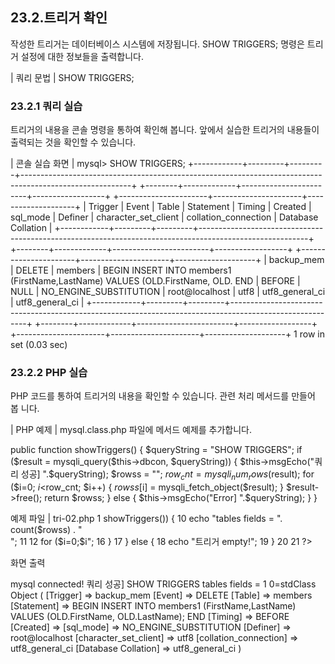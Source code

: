 
## 23.2.트리거 확인 
작성한 트리거는 데이터베이스 시스템에 저장됩니다. SHOW TRIGGERS; 명령은 트리 거 설정에 대한 정보들을 출력합니다. 

| 쿼리 문법 | 
SHOW TRIGGERS; 

### 23.2.1 쿼리 실습 
트리거의 내용을 콘솔 명령을 통하여 확인해 봅니다. 앞에서 실습한 트리거의 내용들이 
출력되는 것을 확인할 수 있습니다. 

| 콘솔 실습 화면 | 
mysql> SHOW TRIGGERS; +------------+---------+---------+--------------------------------------­-------------------------------------------------------------------+ +--------+-------------+------------------------+------------------+ +----------------------+----------------------+--------------------+ | Trigger | Event | Table | Statement 
| Timing | Created | sql_mode | Definer | character_set_client | collation_connection | Database Collation | +------------+---------+---------+--------------------------------------­-------------------------------------------------------------------+ +--------+-------------+------------------------+------------------+ +----------------------+----------------------+--------------------+ | backup_mem | DELETE | members | BEGIN INSERT INTO members1 (FirstName,LastName) VALUES (OLD.FirstName, OLD. END | BEFORE | NULL | NO_ENGINE_SUBSTITUTION | root@localhost | utf8 | utf8_general_ci | utf8_general_ci | +------------+---------+---------+--------------------------------------­-------------------------------------------------------------------+ +--------+-------------+------------------------+------------------+ +----------------------+----------------------+--------------------+ 1 row in set (0.03 sec) 

### 23.2.2 PHP 실습 
PHP 코드를 통하여 트리거의 내용을 확인할 수 있습니다. 관련 처리 메서드를 만들어 봅 니다. 

| PHP 예제 | 
mysql.class.php 파일에 메서드 예제를 추가합니다. 

public function showTriggers() { 
$queryString = "SHOW TRIGGERS"; 
if ($result = mysqli_query($this->dbcon, $queryString)) { $this->msgEcho("쿼리 성공] ".$queryString); $rowss = ""; $row_cnt = mysqli_num_rows($result); for ($i=0; $i<$row_cnt; $i++) { 
$rowss[$i] = mysqli_fetch_object($result); } 
$result->free(); return $rowss; } else { $this->msgEcho("Error] ".$queryString); } } 

예제 파일 | tri-02.php 
1 <?php 2 3 include "dbinfo.php"; 4 include "mysql.class.php"; 5 6 // ++ Mysqli DB 연결. 7 $db = new JinyMysql(); 8 9 if ($rowss = $db->showTriggers()) { 10 echo "tables fields = ". count($rowss) . "<br>"; 11 12 for ($i=0;$i<count($rowss);$i++) { 
13  echo $i."=";  
14  print_r($rowss[$i]);  
15  echo "<br>";  
16  }  
17  } else {  
18  echo "트리거 empty!";  
19  }  
20  
21  ?>  

화면 출력 

mysql connected! 쿼리 성공] SHOW TRIGGERS tables fields = 1 0=stdClass Object ( [Trigger] => backup_mem [Event] => DELETE [Table] => 
members [Statement] => BEGIN INSERT INTO members1 (FirstName,LastName) VALUES (OLD.FirstName, OLD.LastName); END [Timing] => BEFORE [Created] => [sql_mode] => NO_ENGINE_SUBSTITUTION [Definer] => root@localhost [character_set_client] => utf8 [collation_connection] => utf8_general_ci [Database Collation] => utf8_general_ci ) 
